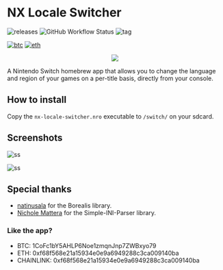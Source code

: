 # NX Locale Switcher

![releases](https://img.shields.io/github/downloads/HamletDuFromage/nx-locale-switcher/total)
![GitHub Workflow Status](https://img.shields.io/github/workflow/status/HamletDuFromage/nx-locale-switcher/Build%20NX%20Locale%20Switcher)
![tag](https://img.shields.io/github/v/release/HamletDuFromage/nx-locale-switcher)

[![btc](https://img.shields.io/badge/BTC-1CoFc1bY5AHLP6Noe1zmqnJnp7ZWBxyo79-yellow)](https://github.com/HamletDuFromage/nx-locale-switcher#like-the-app)
[![eth](https://img.shields.io/badge/ETH-0xf68f568e21a15934e0e9a6949288c3ca009140ba-purple)](https://github.com/HamletDuFromage/nx-locale-switcher#like-the-app)

<p align="center">
<img src = "https://raw.githubusercontent.com/HamletDuFromage/nx-locale-switcher/master/icon.jpg"\><br>
</p>

A Nintendo Switch homebrew app that allows you to change the language and region of your games on a per-title basis, directly from your console. 

## How to install
Copy the `nx-locale-switcher.nro` executable to `/switch/` on your sdcard.

## Screenshots
![ss](https://user-images.githubusercontent.com/61667930/111052308-fefecf80-8459-11eb-9287-f5ff909ff634.jpg)

![ss](https://user-images.githubusercontent.com/61667930/111052303-fa3a1b80-8459-11eb-9ab9-7526eb2dbe3c.jpg)

## Special thanks
- [natinusala](https://github.com/natinusala) for the Borealis library.
- [Nichole Mattera](https://github.com/NicholeMattera) for the Simple-INI-Parser library.

### Like the app?
- BTC: 1CoFc1bY5AHLP6Noe1zmqnJnp7ZWBxyo79
- ETH: 0xf68f568e21a15934e0e9a6949288c3ca009140ba
- CHAINLINK: 0xf68f568e21a15934e0e9a6949288c3ca009140ba

